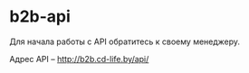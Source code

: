 # b2b-api

Для начала работы с API обратитесь к своему менеджеру.

Адрес API – http://b2b.cd-life.by/api/
